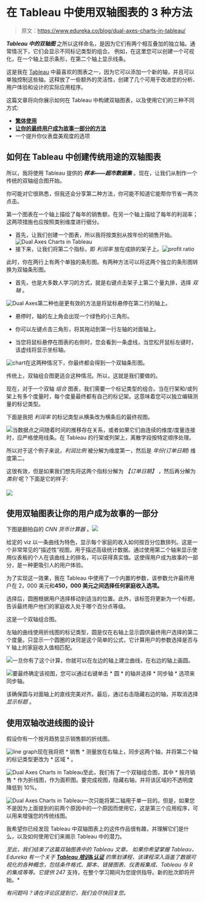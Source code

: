 # 在 Tableau 中使用双轴图表的 3 种方法

> 原文：<https://www.edureka.co/blog/dual-axes-charts-in-tableau/>

***Tableau 中的双轴图*** 之所以这样命名，是因为它们有两个相互叠加的独立轴。通常情况下，它们会显示不同标记类型的组合。 例如，在这里您可以创建一个可视化，在一个轴上显示条形，在第二个轴上显示线条。

这是我在 [Tableau](https://www.edureka.co/blog/tableau-tutorial/) 中最喜欢的图表之一，因为它可以添加一个新的轴，并且可以单独控制这些轴。这释放了一些额外的灵活性，创建了几个可用于改进您的分析、用户体验和设计的实际应用程序。

这篇文章将向你展示如何在 Tableau 中构建双轴图表，以及使用它们的三种不同方式:

*   [**繁体使用**](#traditional)
*   [**让你的最终用户成为故事一部分的方法**](#end-user)
*   [](#dashboard)一个提升你仪表盘美观度的选项

## **如何在 Tableau 中创建传统用途的双轴图表**

所以，我将使用 Tableau 提供的 ***样本——超市数据集*** 。现在，让我们从制作一个传统的双轴组合图开始。

你可能对它很熟悉，但我还会分享第二种方法，你可能不知道它能帮你节省一两次点击。

第一个图表在一个轴上描绘了每年的销售额，在另一个轴上描绘了每年的利润率；这两项措施也应按照类别维度进行细分。

*   首先，让我们创建一个图表，所以我将按类别从按年份的销售开始。![Dual Axes Charts in Tableau](img/ccf0037b9ff194bb98217fa12e9ab07a.png)
*   接下来，让我们将第二个指标，即 *利润率* 放在成排的架子上。![profit ratio](img/4a444379b5cb15dc96804ba177816843.png)

此时，你在两行上有两个单独的条形图。有两种方法可以将这两个独立的条形图转换为双轴条形图。

*   首先，也是大多数人学习的方式，就是右键点击架子上第二个量丸排，选择 *双轴* 。

![Dual Axes](img/734f3b79cee1030963314a8584f6c111.png)第二种也是更有效的方法是将鼠标悬停在第二行的轴上。

*   悬停时，轴的左上角会出现一个绿色的小三角形。

*   你可以左键点击三角形，将其拖动到第一行左轴的对面轴上。

*   当您将鼠标悬停在图表的右侧时，您会看到一条虚线，当您松开鼠标左键时，该虚线将显示坐标轴。

![chart](img/17f3d1fc158c07aa534ca09215e06b58.png)在这两种情况下，你最终都会得到一个双轴条形图。

传统上，双轴组合图更适合这种情况。所以，这就是我们要做的。

现在，对于一个双轴 *组合* 图表，我们需要一个标记类型的组合。当在行架和/或列架上有多个度量时，每个度量最终都有自己的标记架。这意味着您可以独立编辑测量的标记类型。

下面是我把 *利润率* 的标记类型从横条改为横条后的最终视图。

![](img/42167f64e8e3181ed8f50de540794e82.png)当数据点之间随着时间的推移存在关系，或者如果它们由连续的维度/度量连接时，应严格使用线条。在 Tableau 的行架或列架上，离散字段按特定顺序处理。

所以对于这个例子来说，*利润比例* 被分解为维度第一，然后是 *年份(订单日期)* 维度第二。

这很有效，但是如果我们想先将这两个指标分解为 *【订单日期】* ，然后再分解为 *类别* 呢？下面是它的样子:

#### **![](img/7902a3af4e847a13e95c097f9dd5c753.png)**

## **使用双轴图表让你的用户成为故事的一部分**

下图是翻拍自的 *CNN 货币计算器* 。![](img/c9bb6bec9eb286ac9e328d2fa9d42f74.png)

给定的 viz 以一条曲线为特色，显示每个家庭的收入如何按百分位数排列。这是一个非常常见的“描述性”视图，用于描述高级统计数据。通过使用第二个轴来显示使用仪表板的个人在该曲线上的排名，可以获得真实值。这使得用户成为故事的一部分，是一种更吸引人的用户体验。

为了实现这一效果，我在 Tableau 中使用了一个内置的参数，该参数允许最终用户在 2，000 美元和**450，000 美元之间选择任何家庭收入选项。**

选择后，圆圈根据用户选择移动到适当的位置。此外，该标签将更新为一个标题，告诉最终用户他们的家庭收入处于哪个百分点等级。

这是一个双轴组合图。

左轴的曲线使用折线图的标记类型，圆是仅在右轴上显示圆供最终用户选择的第二个度量。只显示一个圆圈的诀窍是这个简单的公式，它计算用户的参数选择是否与 Y 轴上的家庭收入值相匹配。

![](img/efa47505d0d2a21eddd0d3c8d5a808fa.png)一旦你有了这个计算，你就可以在左边的轴上建立曲线，在右边的轴上画圆。

![](img/438778453779499737f90404ad1b2ace.png)要最终确定该视图，您可以通过右键单击 * 圆 * 的轴并选择 * 同步轴 * 选项来同步轴。

该确保圆与对面轴上的直线完美对齐。最后，通过右击隐藏右边的轴，并取消选择 *显示标题* 。

## **使用双轴改进线图的设计**

假设你有一个按月趋势显示销售额的折线图。

![line graph](img/8fb8808e92382d0c851cdfe797f467a9.png)现在我将把 * 销售 * 测量放在右轴上，同步这两个轴，并将第二个轴的标记类型更改为 * 区域 * 。

![Dual Axes Charts in Tableau](img/8c1bd04c8ba89cd24c6908daa860fd5d.png)至此，我们有了一个双轴组合图，其中 * 按月销售 * 作为折线图，作为面积图。要完成视图，隐藏右轴，并将该区域的不透明度降低到 10%。

![Dual Axes Charts in Tableau](img/58d5f02fc975c0437d3f7b901877b19e.png)一次只能将第二轴用于单一目的。但是，如果您不是因为上面提到的前两个原因中的一个原因而使用它，这是第三个应用程序，可以用来增强您的传统线图。

我希望你已经发现 Tableau 中双轴图表上的这件作品很有趣，并理解它们是什么，以及如何使用它们来揭示 Tableau 中的潜力。

*至此，我们结束了这篇双轴图表中的 Tableau 文章。* *如果你希望掌握 Tableau，Edureka 有一个关于 **[Tableau 培训&认证](https://www.edureka.co/tableau-training-for-data-visualization)** 的策划课程，该课程深入涵盖了数据可视化的各种概念，包括条件格式、脚本、链接图表、仪表板集成、Tableau 与 R 的集成等等。它提供 24*7 支持，在整个学习期间为您提供指导。新的批次即将开始。*

*有问题吗？请在评论区提到它，我们会尽快回复您。*